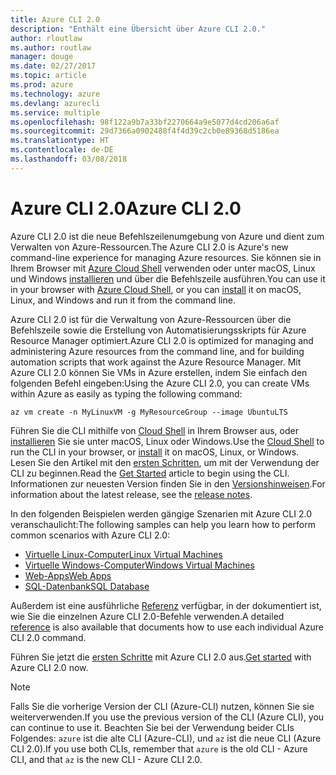 ```yaml
---
title: Azure CLI 2.0
description: "Enthält eine Übersicht über Azure CLI 2.0."
author: rloutlaw
ms.author: routlaw
manager: douge
ms.date: 02/27/2017
ms.topic: article
ms.prod: azure
ms.technology: azure
ms.devlang: azurecli
ms.service: multiple
ms.openlocfilehash: 98f122a9b7a33bf2270664a9e5077d4cd206a6af
ms.sourcegitcommit: 29d7366a0902488f4f4d39c2cb0e89368d5186ea
ms.translationtype: HT
ms.contentlocale: de-DE
ms.lasthandoff: 03/08/2018
---
```

# <a name="azure-cli-20"></a><span data-ttu-id="43e29-103">Azure CLI 2.0</span><span class="sxs-lookup"><span data-stu-id="43e29-103">Azure CLI 2.0</span></span>

<span data-ttu-id="43e29-104">Azure CLI 2.0 ist die neue Befehlszeilenumgebung von Azure und dient zum Verwalten von Azure-Ressourcen.</span><span class="sxs-lookup"><span data-stu-id="43e29-104">The Azure CLI 2.0 is Azure's new command-line experience for managing Azure resources.</span></span>
<span data-ttu-id="43e29-105">Sie können sie in Ihrem Browser mit [Azure Cloud Shell](/azure/cloud-shell/overview) verwenden oder unter macOS, Linux und Windows [installieren](install-azure-cli.md) und über die Befehlszeile ausführen.</span><span class="sxs-lookup"><span data-stu-id="43e29-105">You can use it in your browser with [Azure Cloud Shell](/azure/cloud-shell/overview), or you can [install](install-azure-cli.md) it on macOS, Linux, and Windows and run it from the command line.</span></span>

<span data-ttu-id="43e29-106">Azure CLI 2.0 ist für die Verwaltung von Azure-Ressourcen über die Befehlszeile sowie die Erstellung von Automatisierungsskripts für Azure Resource Manager optimiert.</span><span class="sxs-lookup"><span data-stu-id="43e29-106">Azure CLI 2.0 is optimized for managing and administering Azure resources from the command line, and for building automation scripts that work against the Azure Resource Manager.</span></span> <span data-ttu-id="43e29-107">Mit Azure CLI 2.0 können Sie VMs in Azure erstellen, indem Sie einfach den folgenden Befehl eingeben:</span><span class="sxs-lookup"><span data-stu-id="43e29-107">Using the Azure CLI 2.0, you can create VMs within Azure as easily as typing the following command:</span></span>

```azurecli-interactive
az vm create -n MyLinuxVM -g MyResourceGroup --image UbuntuLTS
```

<span data-ttu-id="43e29-108">Führen Sie die CLI mithilfe von [Cloud Shell](/azure/cloud-shell/overview) in Ihrem Browser aus, oder [installieren](install-azure-cli.md) Sie sie unter macOS, Linux oder Windows.</span><span class="sxs-lookup"><span data-stu-id="43e29-108">Use the [Cloud Shell](/azure/cloud-shell/overview) to run the CLI in your browser, or [install](install-azure-cli.md) it on macOS, Linux, or Windows.</span></span>
<span data-ttu-id="43e29-109">Lesen Sie den Artikel mit den [ersten Schritten](get-started-with-azure-cli.md), um mit der Verwendung der CLI zu beginnen.</span><span class="sxs-lookup"><span data-stu-id="43e29-109">Read the [Get Started](get-started-with-azure-cli.md) article to begin using the CLI.</span></span>
<span data-ttu-id="43e29-110">Informationen zur neuesten Version finden Sie in den [Versionshinweisen](release-notes-azure-cli.md).</span><span class="sxs-lookup"><span data-stu-id="43e29-110">For information about the latest release, see the [release notes](release-notes-azure-cli.md).</span></span>

<span data-ttu-id="43e29-111">In den folgenden Beispielen werden gängige Szenarien mit Azure CLI 2.0 veranschaulicht:</span><span class="sxs-lookup"><span data-stu-id="43e29-111">The following samples can help you learn how to perform common scenarios with Azure CLI 2.0:</span></span>
- [<span data-ttu-id="43e29-112">Virtuelle Linux-Computer</span><span class="sxs-lookup"><span data-stu-id="43e29-112">Linux Virtual Machines</span></span>](/azure/virtual-machines/virtual-machines-linux-cli-samples?toc=%2fcli%2fazure%2ftoc.json&bc=%2fcli%2fazure%2fbreadcrumb%2ftoc.json)
- [<span data-ttu-id="43e29-113">Virtuelle Windows-Computer</span><span class="sxs-lookup"><span data-stu-id="43e29-113">Windows Virtual Machines</span></span>](/azure/virtual-machines/virtual-machines-windows-cli-samples?toc=%2fcli%2fazure%2ftoc.json&bc=%2fcli%2fazure%2fbreadcrumb%2ftoc.json)
- [<span data-ttu-id="43e29-114">Web-Apps</span><span class="sxs-lookup"><span data-stu-id="43e29-114">Web Apps</span></span>](/azure/app-service-web/app-service-cli-samples?toc=%2fcli%2fazure%2ftoc.json&bc=%2fcli%2fazure%2fbreadcrumb%2ftoc.json)
- [<span data-ttu-id="43e29-115">SQL-Datenbank</span><span class="sxs-lookup"><span data-stu-id="43e29-115">SQL Database</span></span>](/azure/sql-database/sql-database-cli-samples?toc=%2fcli%2fazure%2ftoc.json&bc=%2fcli%2fazure%2fbreadcrumb%2ftoc.json)

<span data-ttu-id="43e29-116">Außerdem ist eine ausführliche [Referenz](/cli/azure/reference-index) verfügbar, in der dokumentiert ist, wie Sie die einzelnen Azure CLI 2.0-Befehle verwenden.</span><span class="sxs-lookup"><span data-stu-id="43e29-116">A detailed [reference](/cli/azure/reference-index) is also available that documents how to use each individual Azure CLI 2.0 command.</span></span>

<span data-ttu-id="43e29-117">Führen Sie jetzt die [ersten Schritte](get-started-with-azure-cli.md) mit Azure CLI 2.0 aus.</span><span class="sxs-lookup"><span data-stu-id="43e29-117">[Get started](get-started-with-azure-cli.md) with Azure CLI 2.0 now.</span></span>


> [!NOTE]
> <span data-ttu-id="43e29-118">Falls Sie die vorherige Version der CLI (Azure-CLI) nutzen, können Sie sie weiterverwenden.</span><span class="sxs-lookup"><span data-stu-id="43e29-118">If you use the previous version of the CLI (Azure CLI), you can continue to use it.</span></span>
> <span data-ttu-id="43e29-119">Beachten Sie bei der Verwendung beider CLIs Folgendes: `azure` ist die alte CLI (Azure-CLI), und `az` ist die neue CLI (Azure CLI 2.0).</span><span class="sxs-lookup"><span data-stu-id="43e29-119">If you use both CLIs, remember that `azure` is the old CLI - Azure CLI, and that `az` is the new CLI - Azure CLI 2.0.</span></span>
